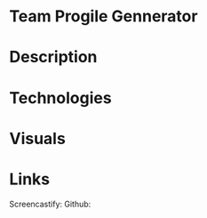 # Team Progile Gennerator

# Description

# Technologies

# Visuals


# Links
Screencastify:
Github:
